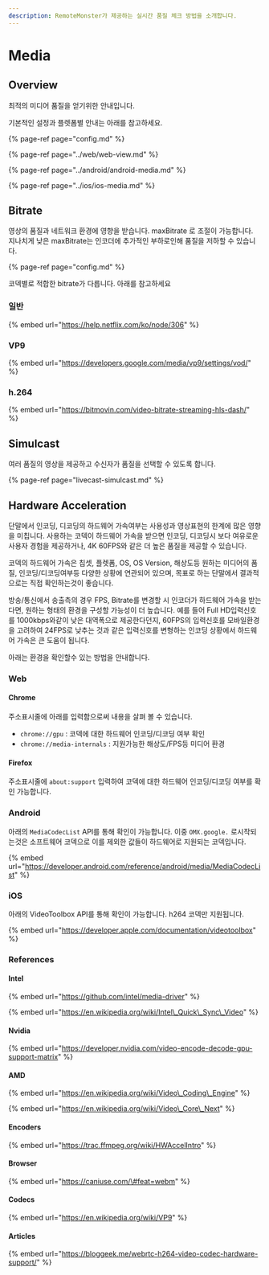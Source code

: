 ```yaml
---
description: RemoteMonster가 제공하는 실시간 품질 체크 방법을 소개합니다.
---
```


# Media

## Overview

최적의 미디어 품질을 얻기위한 안내입니다. 

기본적인 설정과 플렛폼별 안내는 아래를 참고하세요.

{% page-ref page="config.md" %}

{% page-ref page="../web/web-view.md" %}

{% page-ref page="../android/android-media.md" %}

{% page-ref page="../ios/ios-media.md" %}

## Bitrate

영상의 품질과 네트워크 환경에 영향을 받습니다. maxBitrate 로 조절이 가능합니다. 지나치게 낮은 maxBitrate는 인코더에 추가적인 부하로인해 품질을 저하할 수 있습니다.

{% page-ref page="config.md" %}

코덱별로 적합한 bitrate가 다릅니다. 아래를 참고하세요

### 일반

{% embed url="https://help.netflix.com/ko/node/306" %}

### VP9

{% embed url="https://developers.google.com/media/vp9/settings/vod/" %}

### h.264

{% embed url="https://bitmovin.com/video-bitrate-streaming-hls-dash/" %}

## Simulcast

여러 품질의 영상을 제공하고 수신자가 품질을 선택할 수 있도록 합니다.

{% page-ref page="livecast-simulcast.md" %}

## Hardware Acceleration

단말에서 인코딩, 디코딩의 하드웨어 가속여부는 사용성과 영상표현의 한계에 많은 영향을 미칩니다. 사용하는 코덱이 하드웨어 가속을 받으면 인코딩, 디코딩시 보다 여유로운 사용자 경험을 제공하거나, 4K 60FPS와 같은 더 높은 품질을 제공할 수 있습니다.

코덱의 하드웨어 가속은 칩셋, 플렛폼, OS, OS Version, 해상도등 원하는 미디어의 품질, 인코딩/디코딩여부등 다양한 상황에 연관되어 있으며, 목표로 하는 단말에서 결과적으로는 직접 확인하는것이 좋습니다.

방송/통신에서 송출측의 경우 FPS, Bitrate를 변경할 시 인코더가 하드웨어 가속을 받는다면, 원하는 형태의 환경을 구성할 가능성이 더 높습니다. 예를 들어 Full HD입력신호를 1000kbps와같이 낮은 대역폭으로 제공한다던지, 60FPS의 입력신호를 모바일환경을 고려하여 24FPS로 낮추는 것과 같은 입력신호를 변형하는 인코딩 상황에서 하드웨어 가속은 큰 도움이 됩니다.

아래는 환경을 확인할수 있는 방법을 안내합니다.

### Web

#### Chrome

주소표시줄에 아래를 입력함으로써 내용을 살펴 볼 수 있습니다.

* `chrome://gpu` : 코덱에 대한 하드웨어 인코딩/디코딩 여부 확인
* `chrome://media-internals` : 지원가능한 해상도/FPS등 미디어 환경

#### Firefox

주소표시줄에 `about:support` 입력하여 코덱에 대한 하드웨어 인코딩/디코딩 여부를 확인 가능합니다.

### Android

아래의 `MediaCodecList` API를 통해 확인이 가능합니다. 이중 `OMX.google.` 로시작되는것은 소프트웨어 코덱으로 이를 제외한 값들이 하드웨어로 지원되는 코덱입니다.

{% embed url="https://developer.android.com/reference/android/media/MediaCodecList" %}

### iOS

아래의 VideoToolbox API를 통해 확인이 가능합니다. h264 코덱만 지원됩니다.

{% embed url="https://developer.apple.com/documentation/videotoolbox" %}

### References

#### Intel

{% embed url="https://github.com/intel/media-driver" %}

{% embed url="https://en.wikipedia.org/wiki/Intel\_Quick\_Sync\_Video" %}

#### Nvidia

{% embed url="https://developer.nvidia.com/video-encode-decode-gpu-support-matrix" %}

#### AMD

{% embed url="https://en.wikipedia.org/wiki/Video\_Coding\_Engine" %}

{% embed url="https://en.wikipedia.org/wiki/Video\_Core\_Next" %}

#### Encoders

{% embed url="https://trac.ffmpeg.org/wiki/HWAccelIntro" %}

#### Browser

{% embed url="https://caniuse.com/\#feat=webm" %}

#### Codecs

{% embed url="https://en.wikipedia.org/wiki/VP9" %}

#### Articles

{% embed url="https://bloggeek.me/webrtc-h264-video-codec-hardware-support/" %}

